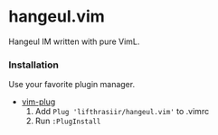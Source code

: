 hangeul.vim
========
Hangeul IM written with pure VimL.

### Installation
Use your favorite plugin manager.

- [vim-plug](https://github.com/junegunn/vim-plug)
  1. Add `Plug 'lifthrasiir/hangeul.vim'` to .vimrc
  2. Run `:PlugInstall`
